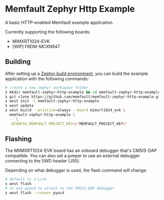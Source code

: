 # Memfault Zephyr Http Example

A basic HTTP-enabled Memfault example application.

Currently supporting the following boards:

- MIMXRT1024-EVK
- [WIP] FRDM-MCXN947

## Building

After setting up a [Zephyr build environment](https://docs.zephyrproject.org/latest/getting_started/index.html), you can build the example application with the following commands:

```bash
# create a new zephyr workspace folder
❯ mkdir memfault-zephyr-http-example && cd memfault-zephyr-http-example
❯ git clone https://github.com/memfault/memfault-zephyr-http-example.git
❯ west init -l memfault-zephyr-http-example
❯ west update
❯ west build --pristine=always --board mimxrt1024_evk \
  memfault-zephyr-http-example \
  -- \
  -DCONFIG_MEMFAULT_PROJECT_KEY=\"MEMFAULT_PROJECT_KEY\"
```

## Flashing

The MIIMXRT1024-EVK board has an onboard debugger that's CMSIS-DAP compatible.
You can also set a jumper to use an external debugger connecting to the SWD
header (J55).

Depending on what debugger is used, the flash command will change:

```bash
# default is J-Link
❯ west flash
# to use pyocd to attach to the CMSIS-DAP debugger
❯ west flash --runner pyocd
```
